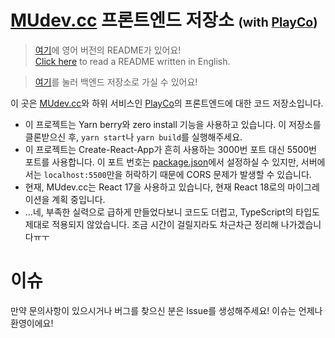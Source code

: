# [MUdev.cc](https://mudev.cc) 프론트엔드 저장소 <small><small>(with [PlayCo](https://mudev.cc/playco))</small></small>

> [여기](README.md)에 영어 버전의 README가 있어요!  
> [Click here](README.md) to read a README written in English.  

> [여기](https://github.com/MU-Software/mudev_backend)를 눌러 백엔드 저장소로 가실 수 있어요!  

이 곳은 [MUdev.cc](https://mudev.cc)와 하위 서비스인 [PlayCo](https://mudev.cc/playco)의 프론트엔드에 대한 코드 저장소입니다.  

* 이 프로젝트는 Yarn berry와 zero install 기능을 사용하고 있습니다. 이 저장소를 클론받으신 후, `yarn start`나 `yarn build`를 실행해주세요.
* 이 프로젝트는 Create-React-App가 흔히 사용하는 3000번 포트 대신 5500번 포트를 사용합니다. 이 포트 번호는 [package.json](./package.json)에서 설정하실 수 있지만, 서버에서는 `localhost:5500`만을 허락하기 때문에 CORS 문제가 발생할 수 있습니다.
* 현재, MUdev.cc는 React 17을 사용하고 있습니다, 현재 React 18로의 마이그레이션을 계획 중입니다.
* ...네, 부족한 실력으로 급하게 만들었다보니 코드도 더럽고, TypeScript의 타입도 제대로 적용되지 않았습니다. 조금 시간이 걸릴지라도 차근차근 정리해 나가겠습니다ㅠㅜ

# 이슈
만약 문의사항이 있으시거나 버그를 찾으신 분은 Issue를 생성해주세요! 이슈는 언제나 환영이에요!
